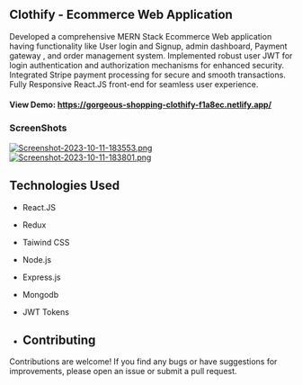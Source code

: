 ## Clothify - Ecommerce Web Application
Developed a comprehensive MERN Stack Ecommerce Web application having functionality like User login and
Signup, admin dashboard, Payment gateway , and order management system.
Implemented robust user JWT for login authentication and authorization mechanisms for enhanced security.
Integrated Stripe payment processing for secure and smooth transactions.
Fully Responsive React.JS front-end for seamless user experience.


#### View Demo: https://gorgeous-shopping-clothify-f1a8ec.netlify.app/

### ScreenShots

[![Screenshot-2023-10-11-183553.png](https://i.postimg.cc/jS1MhRGh/Screenshot-2023-10-11-183553.png)](https://postimg.cc/HrQ0Y1WJ)
[![Screenshot-2023-10-11-183801.png](https://i.postimg.cc/GtN45Sr6/Screenshot-2023-10-11-183801.png)](https://postimg.cc/0KY56nzC)


## Technologies Used
- React.JS
- Redux
- Taiwind CSS
- Node.js
- Express.js
- Mongodb
- JWT Tokens

- ## Contributing
Contributions are welcome! If you find any bugs or have suggestions for improvements, please open an issue or submit a pull request.
